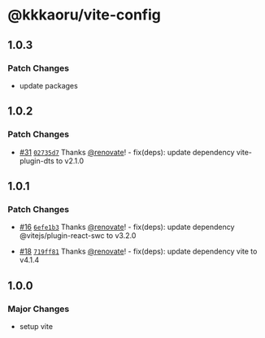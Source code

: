 # @kkkaoru/vite-config

## 1.0.3

### Patch Changes

- update packages

## 1.0.2

### Patch Changes

- [#31](https://github.com/kkkaoru/frontend-configs/pull/31) [`02735d7`](https://github.com/kkkaoru/frontend-configs/commit/02735d785f222c541b01985bff1685dac05cf60b) Thanks [@renovate](https://github.com/apps/renovate)! - fix(deps): update dependency vite-plugin-dts to v2.1.0

## 1.0.1

### Patch Changes

- [#16](https://github.com/kkkaoru/frontend-configs/pull/16) [`6efe1b3`](https://github.com/kkkaoru/frontend-configs/commit/6efe1b3a62877692d5fb6223e206240c96f9e4fb) Thanks [@renovate](https://github.com/apps/renovate)! - fix(deps): update dependency @vitejs/plugin-react-swc to v3.2.0

- [#18](https://github.com/kkkaoru/frontend-configs/pull/18) [`719ff81`](https://github.com/kkkaoru/frontend-configs/commit/719ff81bf15d6bff5cf24e3bf19c1b7547dfd5cb) Thanks [@renovate](https://github.com/apps/renovate)! - fix(deps): update dependency vite to v4.1.4

## 1.0.0

### Major Changes

- setup vite
